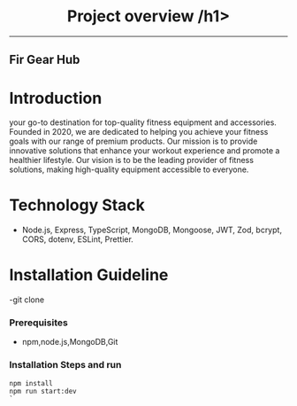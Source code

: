 <div align="center">
  <h1>Project overview /h1>
</div>

---

## Fir Gear Hub

# Introduction

your go-to destination for top-quality fitness equipment and accessories. Founded in 2020, we are dedicated to helping you achieve your fitness goals with our range of premium products. Our mission is to provide innovative solutions that enhance your workout experience and promote a healthier lifestyle. Our vision is to be the leading provider of fitness solutions, making high-quality equipment accessible to everyone.


# Technology Stack

- Node.js, Express, TypeScript, MongoDB, Mongoose, JWT, Zod, bcrypt, CORS, dotenv, ESLint, Prettier.

# Installation Guideline

-git clone 

### Prerequisites

- npm,node.js,MongoDB,Git

### Installation Steps and run

```
npm install
npm run start:dev
`




